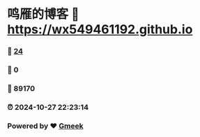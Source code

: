 # 鸣雁的博客 :link: https://wx549461192.github.io 
### :page_facing_up: [24](https://wx549461192.github.io/tag.html) 
### :speech_balloon: 0 
### :hibiscus: 89170 
### :alarm_clock: 2024-10-27 22:23:14 
### Powered by :heart: [Gmeek](https://github.com/Meekdai/Gmeek)
